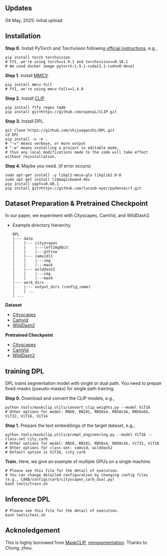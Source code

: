 


## Updates

04 May, 2025: Initial upload



## Installation
**Step 0.** Install PyTorch and Torchvision following [official instructions](https://pytorch.org/get-started/locally/), e.g.,

```shell
pip install torch torchvision
# FYI, we're using torch==1.9.1 and torchvision==0.10.1
# We used docker image pytorch:1.9.1-cuda11.1-cudnn8-devel
```

**Step 1.** Install [MMCV](https://github.com/open-mmlab/mmcv).
```shell
pip install mmcv-full
# FYI, we're using mmcv-full==1.4.0 
```

**Step 2.** Install [CLIP](https://github.com/openai/CLIP).
```shell
pip install ftfy regex tqdm
pip install git+https://github.com/openai/CLIP.git
```

**Step 3.** Install DPL.
```shell
git clone https://github.com/shijueganzhi/DPL.git
cd DPL
pip install -v -e .
# "-v" means verbose, or more output
# "-e" means installing a project in editable mode,
# thus any local modifications made to the code will take effect without reinstallation.
```

**Step 4.** Maybe you need. (if error occurs)
```shell
sudo apt-get install -y libgl1-mesa-glx libglib2.0-0
sudo apt-get install libmagickwand-dev
pip install yapf==0.40.1
pip install git+https://github.com/lucasb-eyer/pydensecrf.git
```

## Dataset Preparation & Pretrained Checkpoint
In our paper, we experiment with Cityscapes, CamVid, and WildDash2.

- Example directory hierarchy
  ```
  DPL
  |--- data
  |    |--- cityscapes
  |    |    |---leftImg8bit
  |    |    |---gtFine
  |    |--- camvid11
  |    |    |---img
  |    |    |---mask
  |    |--- wilddash2
  |    |    |---img
  |    |    |---mask
  |--- work_dirs
  |    |--- output_dirs (config_name)
  |    | ...
  | ...
  ```

**Dataset**
- [Cityscapes](https://www.cityscapes-dataset.com/)
- [Camvid](https://mi.eng.cam.ac.uk/research/projects/VideoRec/CamVid/)
- [WildDash2](https://www.wilddash.cc/)

**Pretrained Checkpoint**
- [Cityscapes](https://drive.google.com/file/d/1acN1JK__LKzGV5TynQExiUVTot5PxE_D/view?usp=sharing)
- [CamVid](https://drive.google.com/file/d/1naC6bAfEmvoSaigPP3odNgPlra-ElODj/view?usp=sharing)
- [WildDash2](https://drive.google.com/file/d/1pmBRPKH8gvaC_ZsDQCYxjU9XNAOGw_e1/view?usp=sharing)

## training DPL
DPL trains segmentation model with single or dual path.
You need to prepair fixed-masks (pseudo-masks) for single path training.

**Step 0.** Download and convert the CLIP models, e.g.,
```shell
python tools/maskclip_utils/convert_clip_weights.py --model ViT16
# Other options for model: RN50, RN101, RN50x4, RN50x16, RN50x64, ViT32, ViT16, ViT14
```

**Step 1.** Prepare the text embeddings of the target dataset, e.g.,
```shell
python tools/maskclip_utils/prompt_engineering.py --model ViT16 --class-set city_carb
# Other options for model: RN50, RN101, RN50x4, RN50x16, ViT32, ViT16
# Other options for class-set: camvid, wilddash2
# Default option is ViT16, city_carb
```

**Train.** Here, we give an example of multiple GPUs on a single machine. 
```shell
# Please see this file for the detail of execution.
# You can change detailed configuration by changing config files (e.g., CARB/configs/carb/cityscapes_carb_dual.py)
bash tools/train.sh 
```

## Inference DPL
```shell
# Please see this file for the detail of execution.
bash tools/test.sh
```

## Acknoledgement
This is highly borrowed from [MaskCLIP](https://github.com/chongzhou96/MaskCLIP), [mmsegmentation](https://github.com/open-mmlab/mmsegmentation). Thanks to Chong, zhou.


